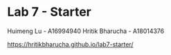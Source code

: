 # Lab 7 - Starter
Huimeng Lu - A16994940
Hritik Bharucha - A18014376

https://hritikbharucha.github.io/lab7-starter/
